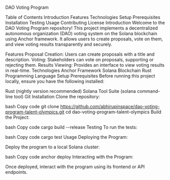 DAO Voting Program

Table of Contents
Introduction
Features
Technologies
Setup
Prerequisites
Installation
Testing
Usage
Contributing
License
Introduction
Welcome to the DAO Voting Program repository! This project implements a decentralized autonomous organization (DAO) voting system on the Solana blockchain using Anchor framework. It allows users to create proposals, vote on them, and view voting results transparently and securely.

Features
Proposal Creation: Users can create proposals with a title and description.
Voting: Stakeholders can vote on proposals, supporting or rejecting them.
Results Viewing: Provides an interface to view voting results in real-time.
Technologies
Anchor Framework
Solana Blockchain
Rust Programming Language
Setup
Prerequisites
Before running this project locally, ensure you have the following installed:

Rust (nightly version recommended)
Solana Tool Suite (solana command-line tool)
Git
Installation
Clone the repository:

bash
Copy code
git clone https://github.com/abhirupinspace/dao-voting-program-talent-olympics.git
cd dao-voting-program-talent-olympics
Build the Project:

bash
Copy code
cargo build --release
Testing
To run the tests:

bash
Copy code
cargo test
Usage
Deploying the Program:

Deploy the program to a local Solana cluster:

bash
Copy code
anchor deploy
Interacting with the Program:

Once deployed, interact with the program using its frontend or API endpoints.
